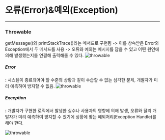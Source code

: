 # 오류(Error)&예외(Exception)
------------
  
### Throwable
getMessage()와 printStackTrace()라는 메서드로 구현됨
-> 이를 상속받은 Error와 Exception에서 두 메서드를 사용
-> 오류와 예외는 메시지를 담을 수 있고 어떤 원인에 의해 발생했는지를 연결해 출력해줄 수 있다.
![throwable](./image/img.png)

##### Error
: 시스템이 종료되어야 할 수준의 상황과 같이 수습할 수 없는 심각한 문제, 개발자가 미리 예측하여 방지할 수 없음.
![throwable](./image/error.gif)

##### Exception
: 개발자가 구현한 로직에서 발생한 실수나 사용자의 영향에 의해 발생, 오류와 달리 개발자가 미리 예측하여 방지할 수 있기에 상황에 맞는 예외처리(Exception Handle)를 해야 한다.

![throwable](./image/exception.gif)
